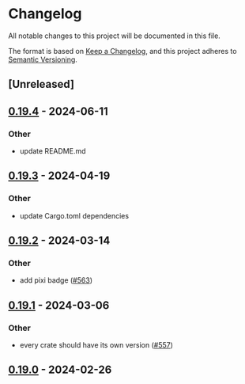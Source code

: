 # Changelog
All notable changes to this project will be documented in this file.

The format is based on [Keep a Changelog](https://keepachangelog.com/en/1.0.0/),
and this project adheres to [Semantic Versioning](https://semver.org/spec/v2.0.0.html).

## [Unreleased]

## [0.19.4](https://github.com/mamba-org/rattler/compare/rattler_libsolv_c-v0.19.3...rattler_libsolv_c-v0.19.4) - 2024-06-11

### Other
- update README.md

## [0.19.3](https://github.com/mamba-org/rattler/compare/rattler_libsolv_c-v0.19.2...rattler_libsolv_c-v0.19.3) - 2024-04-19

### Other
- update Cargo.toml dependencies

## [0.19.2](https://github.com/mamba-org/rattler/compare/rattler_libsolv_c-v0.19.1...rattler_libsolv_c-v0.19.2) - 2024-03-14

### Other
- add pixi badge ([#563](https://github.com/mamba-org/rattler/pull/563))

## [0.19.1](https://github.com/mamba-org/rattler/compare/rattler_libsolv_c-v0.19.0...rattler_libsolv_c-v0.19.1) - 2024-03-06

### Other
- every crate should have its own version ([#557](https://github.com/mamba-org/rattler/pull/557))

## [0.19.0](https://github.com/baszalmstra/rattler/compare/rattler_libsolv_c-v0.18.0...rattler_libsolv_c-v0.19.0) - 2024-02-26
